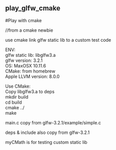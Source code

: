 ## play_glfw_cmake

#Play with cmake

//from a cmake newbie

use cmake link glfw static lib to a custom test code

ENV:<br/>
    glfw static lib: libglfw3.a<br/>
    glfw version: 3.2.1<br/>
    OS: MaxOSX 10.11.6<br/>
    CMake: from homebrew<br/>
    Apple LLVM version: 8.0.0<br/>

Use CMake:<br/>
    Copy libglfw3.a to deps<br/>
    mkdir build<br/>
    cd build<br/>
    cmake ../ <br/>
    make<br/>



main.c copy from glfw-3.2.1/example/simple.c

deps & include also copy from glfw-3.2.1

myCMath is for testing custom static lib
